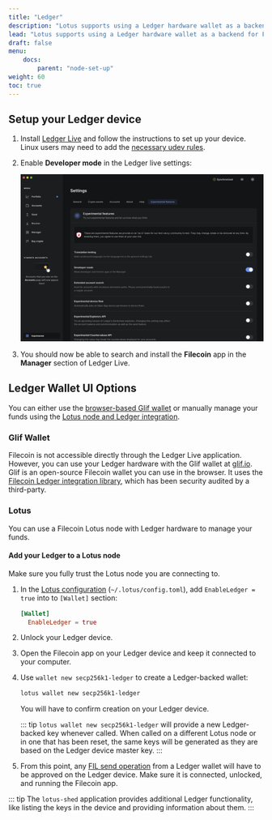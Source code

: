 ```yaml
---
title: "Ledger"
description: "Lotus supports using a Ledger hardware wallet as a backend for FIL transfers. The Ledger Hardware Filecoin integration does not currently support BLS addresses, only `secp256k1`. BLS support is on the project roadmap and will be added soon. To set up your Ledger device, follow the steps below."
lead: "Lotus supports using a Ledger hardware wallet as a backend for FIL transfers. The Ledger Hardware Filecoin integration does not currently support BLS addresses, only `secp256k1`. BLS support is on the project roadmap and will be added soon. To set up your Ledger device, follow the steps below."
draft: false
menu:
    docs:
        parent: "node-set-up"
weight: 60
toc: true
---
```


## Setup your Ledger device

1. Install [Ledger Live](https://www.ledger.com/start/) and follow the instructions to set up your device. Linux users may need to add the [necessary udev rules](https://support.ledger.com/hc/en-us/articles/115005165269-Fix-connection-issues).
1. Enable **Developer mode** in the Ledger live settings:

   ![ledger-enable-dev-mode](../images/ledger.png)

1. You should now be able to search and install the **Filecoin** app in the **Manager** section of Ledger Live.


## Ledger Wallet UI Options

You can either use the [browser-based Glif wallet](#glif-wallet) or manually manage your funds using the [Lotus node and Ledger integration](#lotus).

### Glif Wallet

Filecoin is not accessible directly through the Ledger Live application. However, you can use your Ledger hardware with the Glif wallet at [glif.io](https://glif.io). Glif is an open-source Filecoin wallet you can use in the browser. It uses the [Filecoin Ledger integration library](https://github.com/Zondax/ledger-filecoin/), which has been security audited by a third-party.

### Lotus

You can use a Filecoin Lotus node with Ledger hardware to manage your funds.

#### Add your Ledger to a Lotus node

Make sure you fully trust the Lotus node you are connecting to.

1. In the [Lotus configuration](configuration-and-advanced-usage.md) (`~/.lotus/config.toml`), add `EnableLedger = true` into to `[Wallet]` section:

   ```toml
   [Wallet]
     EnableLedger = true
   ```

1. Unlock your Ledger device. 
1. Open the Filecoin app on your Ledger device and keep it connected to your computer.
1. Use `wallet new secp256k1-ledger` to create a Ledger-backed wallet:

   ```sh
   lotus wallet new secp256k1-ledger
   ```

   You will have to confirm creation on your Ledger device.

   ::: tip
   `lotus wallet new secp256k1-ledger` will provide a new Ledger-backed key whenever called. When called on a different Lotus node or in one that has been reset, the same keys will be generated as they are based on the Ledger device master key.
   :::

1. From this point, any [FIL send operation](send-and-receive-fil.md) from a Ledger wallet will have to be approved on the Ledger device. Make sure it is connected, unlocked, and running the Filecoin app.

::: tip
The `lotus-shed` application provides additional Ledger functionality, like listing the keys in the device and providing information about them.
:::
